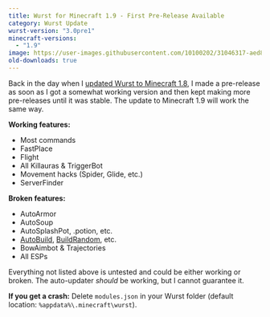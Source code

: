 ```yaml
---
title: Wurst for Minecraft 1.9 - First Pre-Release Available
category: Wurst Update
wurst-version: "3.0pre1"
minecraft-versions:
  - "1.9"
image: https://user-images.githubusercontent.com/10100202/31046317-aed87ec4-a5f6-11e7-9bae-b0eceb549dd8.jpg
old-downloads: true
---
```

Back in the day when I [updated Wurst to Minecraft 1.8](https://old.wurstclient.net/news/wurstforminecraft18-firstpre-releaseavailable), I made a pre-release as soon as I got a somewhat working version and then kept making more pre-releases until it was stable. The update to Minecraft 1.9 will work the same way.

**Working features:**

- Most commands
- FastPlace
- Flight
- All Killauras & TriggerBot
- Movement hacks (Spider, Glide, etc.)
- ServerFinder

**Broken features:**

- AutoArmor
- AutoSoup
- AutoSplashPot, .potion, etc.
- [AutoBuild](https://wiki.wurstclient.net/autobuild), [BuildRandom](https://wiki.wurstclient.net/buildrandom), etc.
- BowAimbot & Trajectories
- All ESPs

Everything not listed above is untested and could be either working or broken. The auto-updater _should_ be working, but I cannot guarantee it.

**If you get a crash:**
Delete `modules.json` in your Wurst folder (default location: `%appdata%\.minecraft\wurst`).
